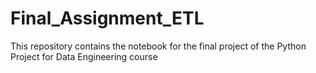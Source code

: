 # Final_Assignment_ETL
This repository contains the notebook for the final project of the Python Project for Data Engineering course
